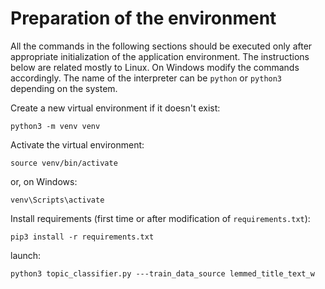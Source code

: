 
# Preparation of the environment

All the commands in the following sections should be executed only after appropriate initialization of the application environment. The instructions below are related mostly to Linux. On Windows modify the commands accordingly. The name of the interpreter can be `python` or `python3` depending on the system.

Create a new virtual environment if it doesn't exist:
```
python3 -m venv venv
```

Activate the virtual environment:
```
source venv/bin/activate
```
or, on Windows:
```
venv\Scripts\activate
```

Install requirements (first time or after modification of `requirements.txt`):
```
pip3 install -r requirements.txt
```

launch:
```
python3 topic_classifier.py ---train_data_source lemmed_title_text_w
```